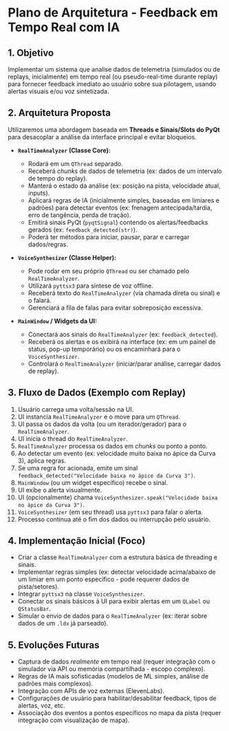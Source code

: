 # Plano de Arquitetura - Feedback em Tempo Real com IA

## 1. Objetivo

Implementar um sistema que analise dados de telemetria (simulados ou de replays, inicialmente) em tempo real (ou pseudo-real-time durante replay) para fornecer feedback imediato ao usuário sobre sua pilotagem, usando alertas visuais e/ou voz sintetizada.

## 2. Arquitetura Proposta

Utilizaremos uma abordagem baseada em **Threads e Sinais/Slots do PyQt** para desacoplar a análise da interface principal e evitar bloqueios.

-   **`RealTimeAnalyzer` (Classe Core):**
    -   Rodará em um `QThread` separado.
    -   Receberá *chunks* de dados de telemetria (ex: dados de um intervalo de tempo do replay).
    -   Manterá o estado da análise (ex: posição na pista, velocidade atual, inputs).
    -   Aplicará regras de IA (inicialmente simples, baseadas em limiares e padrões) para detectar eventos (ex: frenagem antecipada/tardia, erro de tangência, perda de tração).
    -   Emitirá sinais PyQt (`pyqtSignal`) contendo os alertas/feedbacks gerados (ex: `feedback_detected(str)`).
    -   Poderá ter métodos para iniciar, pausar, parar e carregar dados/regras.

-   **`VoiceSynthesizer` (Classe Helper):**
    -   Pode rodar em seu próprio `QThread` ou ser chamado pelo `RealTimeAnalyzer`.
    -   Utilizará `pyttsx3` para síntese de voz offline.
    -   Receberá texto do `RealTimeAnalyzer` (via chamada direta ou sinal) e o falará.
    -   Gerenciará a fila de falas para evitar sobreposição excessiva.

-   **`MainWindow` / Widgets da UI:**
    -   Conectará aos sinais do `RealTimeAnalyzer` (ex: `feedback_detected`).
    -   Receberá os alertas e os exibirá na interface (ex: em um painel de status, pop-up temporário) ou os encaminhará para o `VoiceSynthesizer`.
    -   Controlará o `RealTimeAnalyzer` (iniciar/parar análise, carregar dados de replay).

## 3. Fluxo de Dados (Exemplo com Replay)

1.  Usuário carrega uma volta/sessão na UI.
2.  UI instancia `RealTimeAnalyzer` e o move para um `QThread`.
3.  UI passa os dados da volta (ou um iterador/gerador) para o `RealTimeAnalyzer`.
4.  UI inicia o thread do `RealTimeAnalyzer`.
5.  `RealTimeAnalyzer` processa os dados em *chunks* ou ponto a ponto.
6.  Ao detectar um evento (ex: velocidade muito baixa no ápice da Curva 3), aplica regras.
7.  Se uma regra for acionada, emite um sinal `feedback_detected("Velocidade baixa no ápice da Curva 3")`.
8.  `MainWindow` (ou um widget específico) recebe o sinal.
9.  UI exibe o alerta visualmente.
10. UI (opcionalmente) chama `VoiceSynthesizer.speak("Velocidade baixa no ápice da Curva 3")`.
11. `VoiceSynthesizer` (em seu thread) usa `pyttsx3` para falar o alerta.
12. Processo continua até o fim dos dados ou interrupção pelo usuário.

## 4. Implementação Inicial (Foco)

-   Criar a classe `RealTimeAnalyzer` com a estrutura básica de threading e sinais.
-   Implementar regras simples (ex: detectar velocidade acima/abaixo de um limiar em um ponto específico - pode requerer dados de pista/setores).
-   Integrar `pyttsx3` na classe `VoiceSynthesizer`.
-   Conectar os sinais básicos à UI para exibir alertas em um `QLabel` ou `QStatusBar`.
-   Simular o envio de dados para o `RealTimeAnalyzer` (ex: iterar sobre dados de um `.ldx` já parseado).

## 5. Evoluções Futuras

-   Captura de dados *realmente* em tempo real (requer integração com o simulador via API ou memória compartilhada - escopo complexo).
-   Regras de IA mais sofisticadas (modelos de ML simples, análise de padrões mais complexos).
-   Integração com APIs de voz externas (ElevenLabs).
-   Configurações de usuário para habilitar/desabilitar feedback, tipos de alertas, voz, etc.
-   Associação dos eventos a pontos específicos no mapa da pista (requer integração com visualização de mapa).

